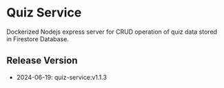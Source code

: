 # Quiz Service
Dockerized Nodejs express server for CRUD operation of quiz data stored in Firestore Database.
## Release Version
* 2024-06-19: quiz-service:v1.1.3